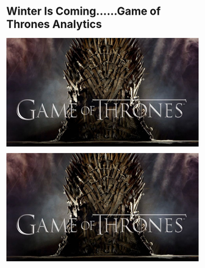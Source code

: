 # Winter Is Coming......Game of Thrones Analytics
![GameofThrones](./visuals/GoT.jpeg)
<div align="left">
  <img src="visuals/GoT.jpeg" width="600" alt="GameofThrones"/>
</div>
